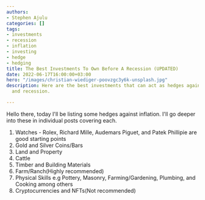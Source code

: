 ```yaml
---
authors:
- Stephen Ajulu
categories: []
tags:
- investments
- recession
- inflation
- investing
- hedge
- hedging
title: The Best Investments To Own Before A Recession (UPDATED)
date: 2022-06-17T16:00:00+03:00
hero: "/images/christian-wiediger-poovzgc3y6k-unsplash.jpg"
description: Here are the best investments that can act as hedges against inflation
  and recession.

---
```

Hello there, today I'll be listing some hedges against inflation. I'll go deeper into these in individual posts covering each.

1. Watches - Rolex, Richard Mille, Audemars Piguet, and Patek Phillipie are good starting points
2. Gold and Silver Coins/Bars
3. Land and Property
4. Cattle
5. Timber and Building Materials
6. Farm/Ranch(Highly recommended)
7. Physical Skills e.g Pottery, Masonry, Farming/Gardening, Plumbing, and Cooking among others
8. Cryptocurrencies and NFTs(Not recommended)